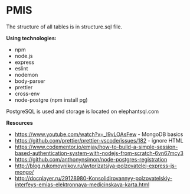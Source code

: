 # PMIS

The structure of all tables is in structure.sql file.

**Using technologies:**
* npm
* node.js
* express
* eslint
* nodemon
* body-parser
* prettier
* cross-env
* node-postgre (npm install pg)

PostgreSQL is used and storage is located on elephantsql.com

**Resources**
* https://www.youtube.com/watch?v=_I9vLOAsFew - MongoDB basics
* https://github.com/prettier/prettier-vscode/issues/182 - ignore HTML
* https://www.codementor.io/emjay/how-to-build-a-simple-session-based-authentication-system-with-nodejs-from-scratch-6vn67mcy3
* https://github.com/anthonynsimon/node-postgres-registration
* http://blog.rukomoynikov.ru/avtorizatsiya-polzovatelej-express-js-mongo/
* http://docplayer.ru/29128980-Konsolidirovannyy-polzovatelskiy-interfeys-emias-elektronnaya-medicinskaya-karta.html